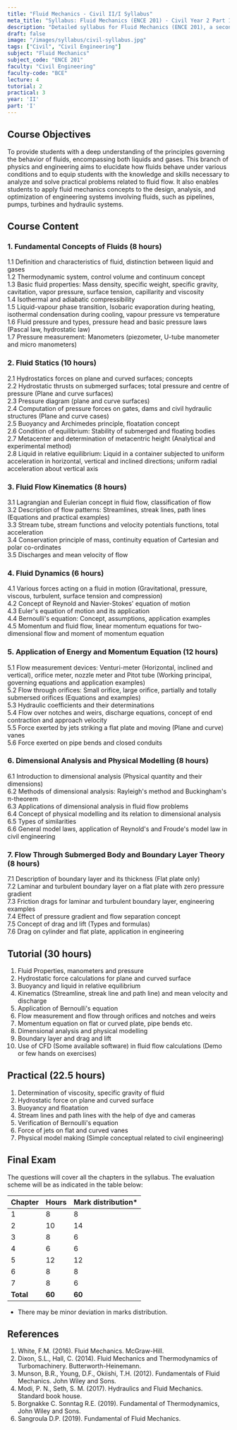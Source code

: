 ```yaml
---
title: "Fluid Mechanics - Civil II/I Syllabus"
meta_title: "Syllabus: Fluid Mechanics (ENCE 201) - Civil Year 2 Part 1 | IOE Notes"
description: "Detailed syllabus for Fluid Mechanics (ENCE 201), a second year, first part subject in the IOE Civil Engineering program."
draft: false
image: "/images/syllabus/civil-syllabus.jpg"
tags: ["Civil", "Civil Engineering"]
subject: "Fluid Mechanics"
subject_code: "ENCE 201"
faculty: "Civil Engineering"
faculty-code: "BCE"
lecture: 4
tutorial: 2
practical: 3
year: 'II'
part: 'I'
---
```


## Course Objectives

To provide students with a deep understanding of the principles governing the behavior of fluids, encompassing both liquids and gases. This branch of physics and engineering aims to elucidate how fluids behave under various conditions and to equip students with the knowledge and skills necessary to analyze and solve practical problems related to fluid flow. It also enables students to apply fluid mechanics concepts to the design, analysis, and optimization of engineering systems involving fluids, such as pipelines, pumps, turbines and hydraulic systems.

## Course Content

### 1. Fundamental Concepts of Fluids (8 hours)
1.1 Definition and characteristics of fluid, distinction between liquid and gases  
1.2 Thermodynamic system, control volume and continuum concept  
1.3 Basic fluid properties: Mass density, specific weight, specific gravity, cavitation, vapor pressure, surface tension, capillarity and viscosity  
1.4 Isothermal and adiabatic compressibility  
1.5 Liquid-vapour phase transition, Isobaric evaporation during heating, isothermal condensation during cooling, vapour pressure vs temperature  
1.6 Fluid pressure and types, pressure head and basic pressure laws (Pascal law, hydrostatic law)  
1.7 Pressure measurement: Manometers (piezometer, U-tube manometer and micro manometers)

### 2. Fluid Statics (10 hours)
2.1 Hydrostatics forces on plane and curved surfaces; concepts  
2.2 Hydrostatic thrusts on submerged surfaces; total pressure and centre of pressure (Plane and curve surfaces)  
2.3 Pressure diagram (plane and curve surfaces)  
2.4 Computation of pressure forces on gates, dams and civil hydraulic structures (Plane and curve cases)  
2.5 Buoyancy and Archimedes principle, floatation concept  
2.6 Condition of equilibrium: Stability of submerged and floating bodies  
2.7 Metacenter and determination of metacentric height (Analytical and experimental method)  
2.8 Liquid in relative equilibrium: Liquid in a container subjected to uniform acceleration in horizontal, vertical and inclined directions; uniform radial acceleration about vertical axis

### 3. Fluid Flow Kinematics (8 hours)
3.1 Lagrangian and Eulerian concept in fluid flow, classification of flow  
3.2 Description of flow patterns: Streamlines, streak lines, path lines (Equations and practical examples)  
3.3 Stream tube, stream functions and velocity potentials functions, total acceleration  
3.4 Conservation principle of mass, continuity equation of Cartesian and polar co-ordinates  
3.5 Discharges and mean velocity of flow

### 4. Fluid Dynamics (6 hours)
4.1 Various forces acting on a fluid in motion (Gravitational, pressure, viscous, turbulent, surface tension and compression)  
4.2 Concept of Reynold and Navier-Stokes' equation of motion  
4.3 Euler's equation of motion and its application  
4.4 Bernoulli's equation: Concept, assumptions, application examples  
4.5 Momentum and fluid flow, linear momentum equations for two-dimensional flow and moment of momentum equation

### 5. Application of Energy and Momentum Equation (12 hours)
5.1 Flow measurement devices: Venturi-meter (Horizontal, inclined and vertical), orifice meter, nozzle meter and Pitot tube (Working principal, governing equations and application examples)  
5.2 Flow through orifices: Small orifice, large orifice, partially and totally submersed orifices (Equations and examples)  
5.3 Hydraulic coefficients and their determinations  
5.4 Flow over notches and weirs, discharge equations, concept of end contraction and approach velocity  
5.5 Force exerted by jets striking a flat plate and moving (Plane and curve) vanes  
5.6 Force exerted on pipe bends and closed conduits

### 6. Dimensional Analysis and Physical Modelling (8 hours)
6.1 Introduction to dimensional analysis (Physical quantity and their dimensions)  
6.2 Methods of dimensional analysis: Rayleigh's method and Buckingham's π-theorem  
6.3 Applications of dimensional analysis in fluid flow problems  
6.4 Concept of physical modelling and its relation to dimensional analysis  
6.5 Types of similarities  
6.6 General model laws, application of Reynold's and Froude's model law in civil engineering

### 7. Flow Through Submerged Body and Boundary Layer Theory (8 hours)
7.1 Description of boundary layer and its thickness (Flat plate only)  
7.2 Laminar and turbulent boundary layer on a flat plate with zero pressure gradient  
7.3 Friction drags for laminar and turbulent boundary layer, engineering examples  
7.4 Effect of pressure gradient and flow separation concept  
7.5 Concept of drag and lift (Types and formulas)  
7.6 Drag on cylinder and flat plate, application in engineering

## Tutorial (30 hours)
1. Fluid Properties, manometers and pressure  
2. Hydrostatic force calculations for plane and curved surface  
3. Buoyancy and liquid in relative equilibrium  
4. Kinematics (Streamline, streak line and path line) and mean velocity and discharge  
5. Application of Bernoulli's equation  
6. Flow measurement and flow through orifices and notches and weirs  
7. Momentum equation on flat or curved plate, pipe bends etc.  
8. Dimensional analysis and physical modelling  
9. Boundary layer and drag and lift  
10. Use of CFD (Some available software) in fluid flow calculations (Demo or few hands on exercises)

## Practical (22.5 hours)
1. Determination of viscosity, specific gravity of fluid  
2. Hydrostatic force on plane and curved surface  
3. Buoyancy and floatation  
4. Stream lines and path lines with the help of dye and cameras  
5. Verification of Bernoulli's equation  
6. Force of jets on flat and curved vanes  
7. Physical model making (Simple conceptual related to civil engineering)

## Final Exam
The questions will cover all the chapters in the syllabus. The evaluation scheme will be as indicated in the table below:

| Chapter | Hours | Mark distribution* |
|---------|-------|-------------------|
| 1 | 8 | 8 |
| 2 | 10 | 14 |
| 3 | 8 | 6 |
| 4 | 6 | 6 |
| 5 | 12 | 12 |
| 6 | 8 | 8 |
| 7 | 8 | 6 |
| **Total** | **60** | **60** |

* There may be minor deviation in marks distribution.

## References
1. White, F.M. (2016). Fluid Mechanics. McGraw-Hill.
2. Dixon, S.L., Hall, C. (2014). Fluid Mechanics and Thermodynamics of Turbomachinery. Butterworth-Heinemann.
3. Munson, B.R., Young, D.F., Okiishi, T.H. (2012). Fundamentals of Fluid Mechanics. John Wiley and Sons.
4. Modi, P. N., Seth, S. M. (2017). Hydraulics and Fluid Mechanics. Standard book house.
5. Borgnakke C. Sonntag R.E. (2019). Fundamental of Thermodynamics, John Wiley and Sons.
6. Sangroula D.P. (2019). Fundamental of Fluid Mechanics.